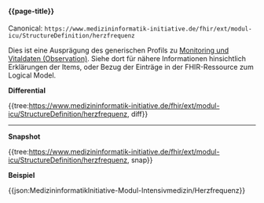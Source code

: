 #### {{page-title}}

Canonical: 
```https://www.medizininformatik-initiative.de/fhir/ext/modul-icu/StructureDefinition/herzfrequenz```
<br> 

Dies ist eine Ausprägung des generischen Profils zu [Monitoring und Vitaldaten (Observation)](https://www.medizininformatik-initiative.de/fhir/ext/modul-icu/StructureDefinition/mii-monitoring-und-vitaldaten). Siehe dort für nähere Informationen hinsichtlich Erklärungen der Items, oder Bezug der Einträge in der FHIR-Ressource zum Logical Model. 


**Differential**

{{tree:https://www.medizininformatik-initiative.de/fhir/ext/modul-icu/StructureDefinition/herzfrequenz, diff}}

---

**Snapshot**

{{tree:https://www.medizininformatik-initiative.de/fhir/ext/modul-icu/StructureDefinition/herzfrequenz, snap}}

**Beispiel**

{{json:MedizininformatikInitiative-Modul-Intensivmedizin/Herzfrequenz}}